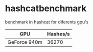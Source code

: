 # hashcatbenchmark
benchmark in hashcat for diferents gpu's

| GPU | Hashes/s |
|---|---|
| GeForce 940m | 36270 |
